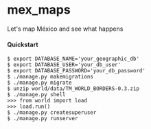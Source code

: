 # mex_maps
Let's map México and see what happens

#### Quickstart

```
$ export DATABASE_NAME='your_geographic_db'
$ export DATABASE_USER='your_db_user'
$ export DATABASE_PASSWORD='your_db_password'
$ ./manage.py makemigrations
$ ./manage.py migrate
$ unzip world/data/TM_WORLD_BORDERS-0.3.zip
$ ./manage.py shell
>>> from world import load
>>> load.run()
$ ./manage.py createsuperuser
$ ./manage.py runserver
```
